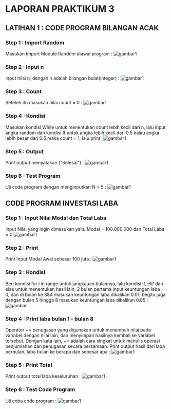 # LAPORAN PRAKTIKUM 3

## LATIHAN 1 : CODE PROGRAM BILANGAN ACAK

### Step 1 : Import Random
Masukan Import Module Random diawal program :
![gambar1](ss/1.png)

### Step 2 : Input n
Input nilai n, dengan n adalah bilangan bulat(integer) :
![gambar1](ss/2.png)

### Step 3 : Count
Seteleh itu masukan nilai count = 0 :
![gambar1](ss/3.png)

### Step 4 : Kondisi
Masukan kondisi While untuk menentukan count lebih kecil dari n, lalu input angka random dan kondisi If untuk angka lebih kecil dari 0.5 kalau angka lebih besar dari 0.5 maka count = 1, lalu print:
![gambar1](ss/4.png)

### Step 5 : Output
Print output menyatakan ("Selesai") :
![gambar1](ss/5.png)

### Step 6 : Test Program
Uji code program dengan menginputkan N = 5 :
![gambar1](ss/6.png)

## CODE PROGRAM INVESTASI LABA

### Step 1 : Input Nilai Modal dan Total Laba
Input Nilai yang ingin dimasukan yaitu Modal = 100.000.000 dan Total Laba = 0
![gambar1](ss/7.png)

### Step 2 : Print
Print Input Modal Awal sebesar 100 juta :
![gambar1](ss/8.png)

### Step 3 : Kondisi
Beri kondisi for i in range untuk jangkauan bulannya, lalu kondisi if, elif dan else untuk menentukan hasil lain, 2 bulan pertama input keuntungan laba = 0, dan di bulan ke 3&4 masukan keuntungan laba dikalikan 0.01, begitu juga dengan bulan 5 hingga 8 masukan keuntungan laba dikalikan 0.05 :
![gambar](ss/9.png)

### Step 4 : Print laba bulan 1 - bulan 8
Operator += penugasan yang digunakan untuk menambah nilai pada variabel dengan nilai lain, dan menyimpan hasilnya kembali ke variabel tersebut. Dengan kata lain, += adalah cara singkat untuk menulis operasi penjumlahan dan penugasan secara bersamaan. Print output hasil dari laba perbulan, laba bulan ke berapa dan sebesar apa :
![gambar1](ss/10.png)

### Step 5 : Print Total
Print output total laba keseluruhan :
![gambar1](ss/11.png)

### Step 6 : Test Code Program
Uji coba code program :
![gambar1](ss/12.png)